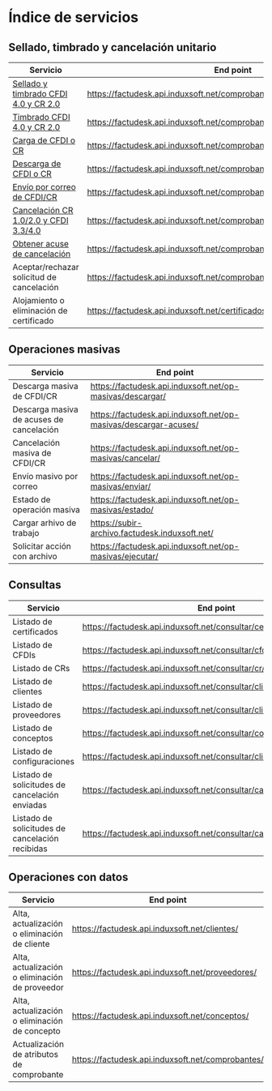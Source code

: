 # Índice de servicios #

## Sellado, timbrado y cancelación unitario ##

| Servicio | End point |
|----------|-----------|
| [Sellado y timbrado CFDI 4.0 y CR 2.0](sellar-y-timbrar.md) | https://factudesk.api.induxsoft.net/comprobantes/sellar-y-timbrar/ |
| [Timbrado CFDI 4.0 y CR 2.0](timbrar.md) | https://factudesk.api.induxsoft.net/comprobantes/timbrar/ |
| [Carga de CFDI o CR](subir.md) | https://factudesk.api.induxsoft.net/comprobantes/subir/ |
| [Descarga de CFDI o CR](descargar.md) | https://factudesk.api.induxsoft.net/comprobantes/descargar/ |
| [Envío por correo de CFDI/CR](enviar.md) | https://factudesk.api.induxsoft.net/comprobantes/enviar/ |
| [Cancelación CR 1.0/2.0 y CFDI 3.3/4.0](cancelar.md) | https://factudesk.api.induxsoft.net/comprobantes/cancelaciones/solicitar/ |
| [Obtener acuse de cancelación](acuse-cancelacion.md) | https://factudesk.api.induxsoft.net/comprobantes/cancelaciones/acuses/ |
| Aceptar/rechazar solicitud de cancelación | https://factudesk.api.induxsoft.net/comprobantes/cancelaciones/responder/ |
| Alojamiento o eliminación de certificado | https://factudesk.api.induxsoft.net/certificados/administrar/ |

## Operaciones masivas ##

| Servicio | End point |
|----------|-----------|
| Descarga masiva de CFDI/CR | https://factudesk.api.induxsoft.net/op-masivas/descargar/ |
| Descarga masiva de acuses de cancelación | https://factudesk.api.induxsoft.net/op-masivas/descargar-acuses/ |
| Cancelación masiva de CFDI/CR | https://factudesk.api.induxsoft.net/op-masivas/cancelar/ |
| Envío masivo por correo | https://factudesk.api.induxsoft.net/op-masivas/enviar/ |
| Estado de operación masiva | https://factudesk.api.induxsoft.net/op-masivas/estado/
| Cargar arhivo de trabajo | https://subir-archivo.factudesk.induxsoft.net/
| Solicitar acción con archivo | https://factudesk.api.induxsoft.net/op-masivas/ejecutar/

## Consultas ##
| Servicio | End point |
|----------|-----------|
| Listado de certificados | https://factudesk.api.induxsoft.net/consultar/certificados/
| Listado de CFDIs | https://factudesk.api.induxsoft.net/consultar/cfdi/
| Listado de CRs | https://factudesk.api.induxsoft.net/consultar/cr/
| Listado de clientes | https://factudesk.api.induxsoft.net/consultar/clientes/
| Listado de proveedores | https://factudesk.api.induxsoft.net/consultar/clientes/
| Listado de conceptos | https://factudesk.api.induxsoft.net/consultar/conceptos/
| Listado de configuraciones | https://factudesk.api.induxsoft.net/consultar/clientes/
| Listado de solicitudes de cancelación enviadas | https://factudesk.api.induxsoft.net/consultar/cancelaciones/enviadas/
| Listado de solicitudes de cancelación recibidas | https://factudesk.api.induxsoft.net/consultar/cancelaciones/recibidas/

## Operaciones con datos ##

| Servicio | End point |
|----------|-----------|
| Alta, actualización o eliminación de cliente | https://factudesk.api.induxsoft.net/clientes/
| Alta, actualización o eliminación de proveedor | https://factudesk.api.induxsoft.net/proveedores/
| Alta, actualización o eliminación de concepto | https://factudesk.api.induxsoft.net/conceptos/
| Actualización de atributos de comprobante | https://factudesk.api.induxsoft.net/comprobantes/


